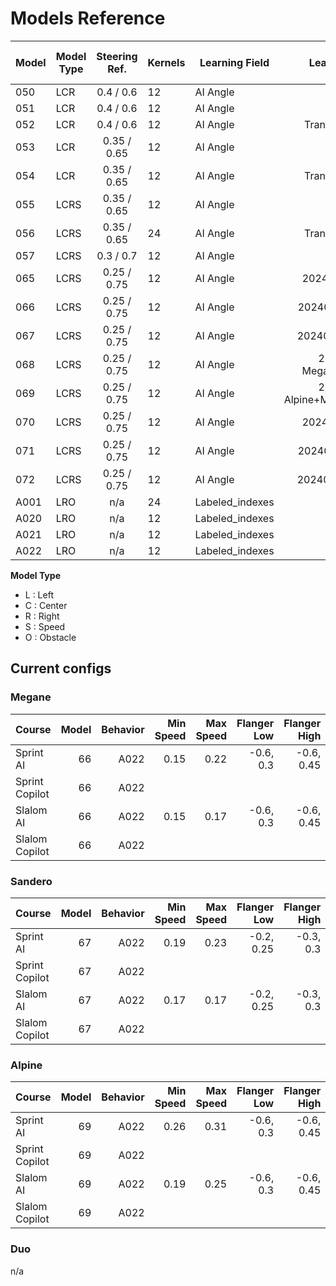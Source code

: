 # Models Reference

| Model | Model Type | Steering Ref. | Kernels | Learning Field | Learning Type | Validation Dataset | # Images | Image Type | Val. Loss | Epoch | Angle Accuracy | Throttle Accuracy | Val. Angle Accuracy | Val. Throttle Accuracy | Max. dist. |
| - | - | :-: | - | - | :-: | -: | -: | - | -: | -: | -: | -: | -: | -: | -: |
| 050 | LCR  |  0.4 / 0.6  | 12 | AI Angle |         -        | Shuffle | 60 K | Raw | 0.12036 | 39 | - | - | - | - | - |
| 051 | LCR  |  0.4 / 0.6  | 12 | AI Angle |         -        | Shuffle | 72 K | Raw | 0.18487 | 33 | - | - | - | - | - |
| 052 | LCR  |  0.4 / 0.6  | 12 | AI Angle | Transfer from 50 | Shuffle | 72 K | Raw | 0.18065 | 46 | - | - | - | - | - |
| 053 | LCR  | 0.35 / 0.65 | 12 | AI Angle |         -        | Shuffle | 72 K | Raw | 0.19021 | 35 | - | - | - | - | - |
| 054 | LCR  | 0.35 / 0.65 | 12 | AI Angle | Transfer from 52 | Shuffle | 72 K | Raw | 0.13072 | 21 | - | - | - | - | - |
| 055 | LCRS | 0.35 / 0.65 | 12 | AI Angle |         -        | Shuffle | 72 K | Raw | 0.13679 | 26 | 0.9063 | 0.9885 | 0.9024 | 0.9918 | - |
| 056 | LCRS | 0.35 / 0.65 | 24 | AI Angle | Transfer from 52 | Shuffle | 72 K | Raw | 0.11870 | 18 | 0.9255 | 0.9899 | 0.9146 | 0.9943 | - |
| 057 | LCRS | 0.3 / 0.7   | 12 | AI Angle | - | Shuffle | 72 K | Raw | 0.13842 | 26 | 0.9180 | 0.9899 | 0.8993 | 0.9925 | - |
| 065 | LCRS | 0.25 / 0.75 | 12 | AI Angle | 20240126 Alpine | Shuffle | 45 K | Raw | 0.11178 | 18 | - | - | - | - | - |
| 066 | LCRS | 0.25 / 0.75 | 12 | AI Angle | 20240126 Megane | Shuffle | 45 K | Raw | 0.10231 | 28 | - | - | - | - | - |
| 067 | LCRS | 0.25 / 0.75 | 12 | AI Angle | 20240126 Sandero | Shuffle | 45 K | Raw | 0.10181 | 15 | - | - | - | - | - |
| 068 | LCRS | 0.25 / 0.75 | 12 | AI Angle | 20240126 Megane+Sandero | Shuffle | 90 K | Raw | 0.10163 | 19 | - | - | - | - | - |
| 069 | LCRS | 0.25 / 0.75 | 12 | AI Angle | 20240126 Alpine+Megane+Sandero | Shuffle | 135 K | Raw | 0.10854 | 24 | - | - | - | - | - |
| 070 | LCRS | 0.25 / 0.75 | 12 | AI Angle | 20240126 Alpine | Shuffle | 83 K | Raw | 0.05773 | 19 | - | - | - | - | - |
| 071 | LCRS | 0.25 / 0.75 | 12 | AI Angle | 20240126 Megane | Shuffle | 90 K | Raw | 0.05369 | 17 | - | - | - | - | - |
| 072 | LCRS | 0.25 / 0.75 | 12 | AI Angle | 20240126 Sandero | Shuffle | 90 K | Raw | 0.06030 | 25 | - | - | - | - | - |
| A001 | LRO | n/a | 24 | Labeled_indexes | - | Shuffle | 17 K | Raw | 0.21497 | 14 | - | - | - | - | 1.2 |
| A020 | LRO | n/a | 12 | Labeled_indexes | - | Shuffle | 17 K | Raw | 0.09710 | 16 | - | - | - | - | 1.5 |
| A021 | LRO | n/a | 12 | Labeled_indexes | - | Shuffle | 17 K | Raw | 0.10870 | 15 | - | - | - | - | 1.2 |
| A022 | LRO | n/a | 12 | Labeled_indexes | - | Shuffle | 17 K | Raw | 0.08259 | 17 | - | - | - | - | 2.0 |

__Model Type__

* L : Left
* C : Center
* R : Right
* S : Speed
* O : Obstacle

## Current configs

### Megane

| Course         | Model | Behavior | Min Speed | Max Speed | Flanger Low | Flanger High |
|:---------------|------:|---------:|----------:|----------:|------------:|-------------:|
| Sprint AI      |    66 |     A022 |      0.15 |      0.22 |   -0.6, 0.3 |   -0.6, 0.45 |
| Sprint Copilot |    66 |     A022 |           |           |             |              |
| Slalom AI      |    66 |     A022 |      0.15 |      0.17 |   -0.6, 0.3 |   -0.6, 0.45 |
| Slalom Copilot |    66 |     A022 |           |           |             |              |

### Sandero

| Course         | Model | Behavior | Min Speed | Max Speed | Flanger Low | Flanger High |
|:---------------|------:|---------:|----------:|----------:|------------:|-------------:|
| Sprint AI      |    67 |     A022 |      0.19 |      0.23 |  -0.2, 0.25 |    -0.3, 0.3 |
| Sprint Copilot |    67 |     A022 |           |           |             |              |
| Slalom AI      |    67 |     A022 |      0.17 |      0.17 |  -0.2, 0.25 |    -0.3, 0.3 |
| Slalom Copilot |    67 |     A022 |           |           |             |              |

### Alpine

| Course         | Model | Behavior | Min Speed | Max Speed | Flanger Low | Flanger High |
|:---------------|------:|---------:|----------:|----------:|------------:|-------------:|
| Sprint AI      |    69 |     A022 |      0.26 |      0.31 |   -0.6, 0.3 |   -0.6, 0.45 |
| Sprint Copilot |    69 |     A022 |           |           |             |              |
| Slalom AI      |    69 |     A022 |      0.19 |      0.25 |   -0.6, 0.3 |   -0.6, 0.45 |
| Slalom Copilot |    69 |     A022 |           |           |             |              |

### Duo

n/a
